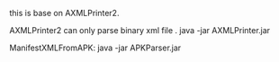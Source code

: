 this is base on AXMLPrinter2.

AXMLPrinter2 can only parse binary xml file .
java -jar AXMLPrinter.jar <binary xml file>

ManifestXMLFromAPK:
java -jar APKParser.jar <apk file>
